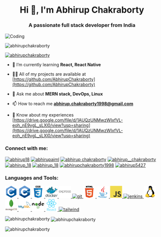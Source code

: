 <h1 align="center">Hi 👋, I'm Abhirup Chakraborty</h1>
<h3 align="center">A passionate full stack developer from India</h3>
<img align = "center" alt="Coding" src="https://www.softprodigy.com/storage/2021/07/full-stack-development-gif.gif"/>
<p align="left"> <img src="https://komarev.com/ghpvc/?username=abhirupchakraborty&label=Profile%20views&color=0e75b6&style=flat" alt="abhirupchakraborty" /> </p>

<p align="left"> <a href="https://github.com/ryo-ma/github-profile-trophy"><img src="https://github-profile-trophy.vercel.app/?username=abhirupchakraborty" alt="abhirupchakraborty" /></a> </p>

- 🌱 I’m currently learning **React, React Native**

- 👨‍💻 All of my projects are available at [https://github.com/AbhirupChakraborty](https://github.com/AbhirupChakraborty)

- 💬 Ask me about **MERN stack, DevOps, Linux**

- 📫 How to reach me **abhirup.chakraborty1998@gmail.com**

- 📄 Know about my experiences [https://drive.google.com/file/d/1AUQzUNMwzWIxfVL-eoh_nE9vgL_sLXl0/view?usp=sharing](https://drive.google.com/file/d/1AUQzUNMwzWIxfVL-eoh_nE9vgL_sLXl0/view?usp=sharing)

<h3 align="left">Connect with me:</h3>
<p align="left">
<a href="https://linkedin.com/in/abhirup18" target="blank"><img align="center" src="https://raw.githubusercontent.com/rahuldkjain/github-profile-readme-generator/master/src/images/icons/Social/linked-in-alt.svg" alt="abhirup18" height="30" width="40" /></a>
<a href="https://kaggle.com/abhirupaiml" target="blank"><img align="center" src="https://raw.githubusercontent.com/rahuldkjain/github-profile-readme-generator/master/src/images/icons/Social/kaggle.svg" alt="abhirupaiml" height="30" width="40" /></a>
<a href="https://fb.com/abhirup chakraborty" target="blank"><img align="center" src="https://raw.githubusercontent.com/rahuldkjain/github-profile-readme-generator/master/src/images/icons/Social/facebook.svg" alt="abhirup chakraborty" height="30" width="40" /></a>
<a href="https://instagram.com/abhirup__chakraborty" target="blank"><img align="center" src="https://raw.githubusercontent.com/rahuldkjain/github-profile-readme-generator/master/src/images/icons/Social/instagram.svg" alt="abhirup__chakraborty" height="30" width="40" /></a>
<a href="https://www.hackerrank.com/abhirup_18" target="blank"><img align="center" src="https://raw.githubusercontent.com/rahuldkjain/github-profile-readme-generator/master/src/images/icons/Social/hackerrank.svg" alt="abhirup_18" height="30" width="40" /></a>
<a href="https://www.leetcode.com/abhirup_18" target="blank"><img align="center" src="https://raw.githubusercontent.com/rahuldkjain/github-profile-readme-generator/master/src/images/icons/Social/leet-code.svg" alt="abhirup_18" height="30" width="40" /></a>
<a href="https://auth.geeksforgeeks.org/user/abhirupchakraborty1998" target="blank"><img align="center" src="https://raw.githubusercontent.com/rahuldkjain/github-profile-readme-generator/master/src/images/icons/Social/geeks-for-geeks.svg" alt="abhirupchakraborty1998" height="30" width="40" /></a>
<a href="https://discord.gg/abhirup5427" target="blank"><img align="center" src="https://raw.githubusercontent.com/rahuldkjain/github-profile-readme-generator/master/src/images/icons/Social/discord.svg" alt="abhirup5427" height="30" width="40" /></a>
</p>

<h3 align="left">Languages and Tools:</h3>
<p align="left"> <a href="https://www.cprogramming.com/" target="_blank" rel="noreferrer"> <img src="https://raw.githubusercontent.com/devicons/devicon/master/icons/c/c-original.svg" alt="c" width="40" height="40"/> </a> <a href="https://www.w3schools.com/cpp/" target="_blank" rel="noreferrer"> <img src="https://raw.githubusercontent.com/devicons/devicon/master/icons/cplusplus/cplusplus-original.svg" alt="cplusplus" width="40" height="40"/> </a> <a href="https://www.w3schools.com/css/" target="_blank" rel="noreferrer"> <img src="https://raw.githubusercontent.com/devicons/devicon/master/icons/css3/css3-original-wordmark.svg" alt="css3" width="40" height="40"/> </a> <a href="https://www.docker.com/" target="_blank" rel="noreferrer"> <img src="https://raw.githubusercontent.com/devicons/devicon/master/icons/docker/docker-original-wordmark.svg" alt="docker" width="40" height="40"/> </a> <a href="https://expressjs.com" target="_blank" rel="noreferrer"> <img src="https://raw.githubusercontent.com/devicons/devicon/master/icons/express/express-original-wordmark.svg" alt="express" width="40" height="40"/> </a> <a href="https://git-scm.com/" target="_blank" rel="noreferrer"> <img src="https://www.vectorlogo.zone/logos/git-scm/git-scm-icon.svg" alt="git" width="40" height="40"/> </a> <a href="https://www.w3.org/html/" target="_blank" rel="noreferrer"> <img src="https://raw.githubusercontent.com/devicons/devicon/master/icons/html5/html5-original-wordmark.svg" alt="html5" width="40" height="40"/> </a> <a href="https://www.java.com" target="_blank" rel="noreferrer"> <img src="https://raw.githubusercontent.com/devicons/devicon/master/icons/java/java-original.svg" alt="java" width="40" height="40"/> </a> <a href="https://developer.mozilla.org/en-US/docs/Web/JavaScript" target="_blank" rel="noreferrer"> <img src="https://raw.githubusercontent.com/devicons/devicon/master/icons/javascript/javascript-original.svg" alt="javascript" width="40" height="40"/> </a> <a href="https://www.jenkins.io" target="_blank" rel="noreferrer"> <img src="https://www.vectorlogo.zone/logos/jenkins/jenkins-icon.svg" alt="jenkins" width="40" height="40"/> </a> <a href="https://www.linux.org/" target="_blank" rel="noreferrer"> <img src="https://raw.githubusercontent.com/devicons/devicon/master/icons/linux/linux-original.svg" alt="linux" width="40" height="40"/> </a> <a href="https://www.mongodb.com/" target="_blank" rel="noreferrer"> <img src="https://raw.githubusercontent.com/devicons/devicon/master/icons/mongodb/mongodb-original-wordmark.svg" alt="mongodb" width="40" height="40"/> </a> <a href="https://www.mysql.com/" target="_blank" rel="noreferrer"> <img src="https://raw.githubusercontent.com/devicons/devicon/master/icons/mysql/mysql-original-wordmark.svg" alt="mysql" width="40" height="40"/> </a> <a href="https://nodejs.org" target="_blank" rel="noreferrer"> <img src="https://raw.githubusercontent.com/devicons/devicon/master/icons/nodejs/nodejs-original-wordmark.svg" alt="nodejs" width="40" height="40"/> </a> <a href="https://reactjs.org/" target="_blank" rel="noreferrer"> <img src="https://raw.githubusercontent.com/devicons/devicon/master/icons/react/react-original-wordmark.svg" alt="react" width="40" height="40"/> </a> <a href="https://tailwindcss.com/" target="_blank" rel="noreferrer"> <img src="https://www.vectorlogo.zone/logos/tailwindcss/tailwindcss-icon.svg" alt="tailwind" width="40" height="40"/> </a> </p>

<p><img align="left" src="https://github-readme-stats.vercel.app/api/top-langs?username=abhirupchakraborty&show_icons=true&locale=en&layout=compact" alt="abhirupchakraborty" /></p>

<p>&nbsp;<img align="center" src="https://github-readme-stats.vercel.app/api?username=abhirupchakraborty&show_icons=true&locale=en" alt="abhirupchakraborty" /></p>

<p><img align="center" src="https://github-readme-streak-stats.herokuapp.com/?user=abhirupchakraborty&" alt="abhirupchakraborty" /></p>

